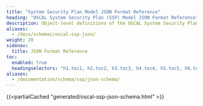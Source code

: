 ```yaml
---
title: "System Security Plan Model JSON Format Reference"
heading: "OSCAL System Security Plan (SSP) Model JSON Format Reference"
description: Object-level definitions of the OSCAL System Security Plan model JSON format.
aliases:
  - /docs/schemas/oscal-ssp-json/
weight: 20
sidenav:
  title: JSON Format Reference
toc:
  enabled: true
  headingselectors: "h1.toc1, h2.toc2, h3.toc3, h4.toc4, h5.toc5, h6.toc6"
aliases:
  - /documentation/schema/ssp/json-schema/
---
```


{{<partialCached "generated/oscal-ssp-json-schema.html" >}}
